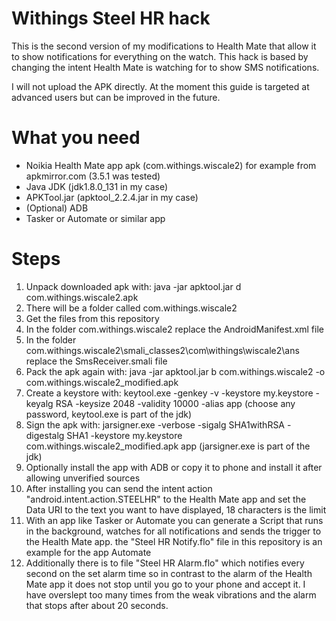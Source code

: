 # Withings Steel HR hack

This is the second version of my modifications to Health Mate that allow it to show notifications for everything on the watch. This hack is based by changing the intent Health Mate is watching for to show SMS notifications.

I will not upload the APK directly. At the moment this guide is targeted at advanced users but can be improved in the future.

# What you need

* Noikia Health Mate app apk (com.withings.wiscale2) for example from apkmirror.com (3.5.1 was tested)
* Java JDK (jdk1.8.0_131 in my case)
* APKTool.jar (apktool_2.2.4.jar in my case)
* (Optional) ADB
* Tasker or Automate or similar app

# Steps

1. Unpack downloaded apk with: java -jar apktool.jar d com.withings.wiscale2.apk
2. There will be a folder called com.withings.wiscale2
3. Get the files from this repository
4. In the folder com.withings.wiscale2 replace the AndroidManifest.xml file
5. In the folder com.withings.wiscale2\smali_classes2\com\withings\wiscale2\ans replace the SmsReceiver.smali file
6. Pack the apk again with: java -jar apktool.jar b com.withings.wiscale2 -o com.withings.wiscale2_modified.apk
7. Create a keystore with: keytool.exe -genkey -v -keystore my.keystore -keyalg RSA -keysize 2048 -validity 10000 -alias app (choose any password, keytool.exe is part of the jdk)
8. Sign the apk with: jarsigner.exe -verbose -sigalg SHA1withRSA -digestalg SHA1 -keystore my.keystore com.withings.wiscale2_modified.apk app (jarsigner.exe is part of the jdk)
9. Optionally install the app with ADB or copy it to phone and install it after allowing unverified sources
10. After installing you can send the intent action "android.intent.action.STEELHR" to the Health Mate app and set the Data URI to the text you want to have displayed, 18 characters is the limit
11. With an app like Tasker or Automate you can generate a Script that runs in the background, watches for all notifications and sends the trigger to the Health Mate app. the "Steel HR Notify.flo" file in this repository is an example for the app Automate
12. Additionally there is to file "Steel HR Alarm.flo" which notifies every second on the set alarm time so in contrast to the alarm of the Health Mate app it does not stop until you go to your phone and accept it. I have overslept too many times from the weak vibrations and the alarm that stops after about 20 seconds.
